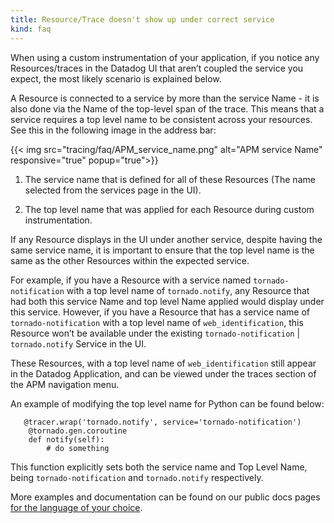 ```yaml
---
title: Resource/Trace doesn't show up under correct service
kind: faq
---
```


When using a custom instrumentation of your application, if you notice any Resources/traces in the Datadog UI that aren’t coupled the service you expect, the most likely scenario is explained below.

A Resource is connected to a service by more than the service Name - it is also done via the Name of the top-level span of the trace. This means that a service requires a top level name to be consistent across your resources.  
See this in the following image in the address bar:

{{< img src="tracing/faq/APM_service_name.png" alt="APM service Name" responsive="true" popup="true">}}

1. The service name that is defined for all of these Resources (The name selected from the services page in the UI).

2. The top level name that was applied for each Resource during custom instrumentation.

If any Resource displays in the UI under another service, despite having the same service name, it is important to ensure that the top level name is the same as the other Resources within the expected service.

For example, if you have a Resource with a service named `tornado-notification` with a top level name of `tornado.notify`, any Resource that had both this service Name and top level Name applied would display under this service. However, if you have a Resource that has a service name of `tornado-notification` with a top level name of `web_identification`, this Resource won’t be available under the existing `tornado-notification` | `tornado.notify` Service in the UI.

These Resources, with a top level name of `web_identification` still appear in the Datadog Application, and can be viewed under the traces section of the APM navigation menu.  

An example of modifying the top level name for Python can be found below:

```
   @tracer.wrap('tornado.notify', service='tornado-notification')
    @tornado.gen.coroutine
    def notify(self):
        # do something
```

This function explicitly sets both the service name and Top Level Name, being `tornado-notification` and `tornado.notify` respectively.

More examples and documentation can be found on our public docs pages [for the language of your choice](/tracing/setup). 